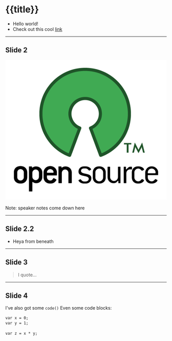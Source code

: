 # {{title}}

* Hello world!
* Check out this cool [link](http://www.dsebastien.net)

---

## Slide 2

![cool](assets/open-source-logo.png "meh")

Note: speaker notes come down here

----

## Slide 2.2

* Heya from beneath

---

## Slide 3

> I quote...

---

## Slide 4

I've also got some `code()`
Even some code blocks:

```
var x = 0;
var y = 1;

var z = x * y;
```
